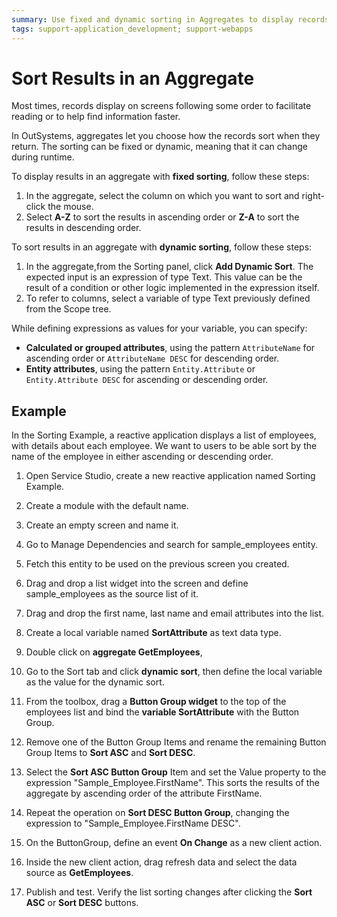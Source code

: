 ```yaml
---
summary: Use fixed and dynamic sorting in Aggregates to display records on your application screens following a customized sorting the records they return.
tags: support-application_development; support-webapps
---
```


# Sort Results in an Aggregate

Most times, records display on screens following some order to facilitate reading or to help find information faster.

In OutSystems, aggregates let you choose how the records sort when they return. The sorting can be fixed or dynamic, meaning that it can change during runtime.

To display results in an aggregate with **fixed sorting**, follow these steps:

1. In the aggregate, select the column on which you want to sort and right-click the mouse.
1. Select **A-Z** to sort the results in ascending order or **Z-A** to sort the results in descending order.

To sort results in an aggregate with **dynamic sorting**, follow these steps:

1. In the aggregate,from the Sorting panel,  click **Add Dynamic Sort**. The expected input is an expression of type Text. This value can be the result of a condition or other logic implemented in the expression itself.
1. To refer to columns, select a variable of type Text previously defined from the Scope tree.

While defining expressions as values for your variable, you can specify:

* **Calculated or grouped attributes**, using the pattern `AttributeName` for ascending order or `AttributeName DESC` for descending order.
* **Entity attributes**, using the pattern `Entity.Attribute` or `Entity.Attribute DESC` for ascending or descending order.

## Example

In the Sorting Example, a reactive application displays  a list of employees, with details about each employee. We want to users to be able sort by the name of the employee in either ascending or descending order.

1. Open  Service Studio, create a new reactive application named Sorting Example.
1. Create a module with the default name.
1. Create an empty screen and name it.
1. Go to Manage Dependencies and search for sample_employees entity.
1. Fetch this entity to be used on the previous screen you created.
1. Drag and drop a list widget into the screen and define sample_employees as the source list of it.
1. Drag and drop the first name, last name and email attributes into the list.

1. Create a local variable named **SortAttribute** as text data type.
1. Double click on **aggregate GetEmployees**,
1. Go to the Sort tab and click **dynamic sort**, then define the local variable as the value for the dynamic sort.

1. From the toolbox, drag a **Button Group widget** to the top of the employees list and bind the **variable SortAttribute** with the Button Group.
1. Remove one of the Button Group Items and rename the remaining Button Group Items to **Sort ASC** and **Sort DESC**.

1. Select the **Sort ASC Button Group** Item and set the Value property to the expression "Sample_Employee.FirstName". This sorts the results of the aggregate by ascending order of the attribute FirstName.

1. Repeat the operation on **Sort DESC Button Group**, changing the expression to "Sample_Employee.FirstName DESC".

1. On the ButtonGroup, define an event **On Change** as a new client action.
1. Inside the new client action, drag refresh data and select the data source as **GetEmployees**.
1. Publish and test. Verify the list sorting changes after clicking the **Sort ASC** or **Sort DESC** buttons.  

